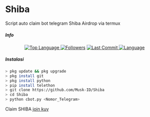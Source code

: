 # Shiba
Script auto claim bot telegram Shiba Airdrop via termux
##### Info
<p align="center">
 <a href="https://github.com/Musk-ID">
    <img alt="Top Language" src="https://img.shields.io/github/languages/top/Musk-ID/Shiba.svg"/>
  </a>
<a href="https://github.com/Musk-ID/followers">
  <img title="Followers" src="https://img.shields.io/github/followers/Musk-ID?label=Followers&color=blue&style=flat-square"></a>
<a href="https://github.com/Musk-ID/Anime-Tracker/stargazers/">
<a href="https://github.com/Musk-ID">
  <img alt="Last Commit" src="https://img.shields.io/github/last-commit/Musk-ID/Shiba.svg"/>
</a>
<a href="https://github.com/Musk-ID">
  <img alt="Language" src="https://img.shields.io/github/languages/count/Musk-ID/Shiba.svg"/>
</a>
</div>
</p>

##### Instalasi
```bash
> pkg update && pkg upgrade
> pkg install git
> pkg install python
> pip install telethon
> git clone https://github.com/Musk-ID/Shiba
> cd Shiba
> python cbot.py <Nomor_Telegram>
```
Claim SHIBA [join kuy](https://t.me/Shiba_Airdroppbot?start=r05872346140)
